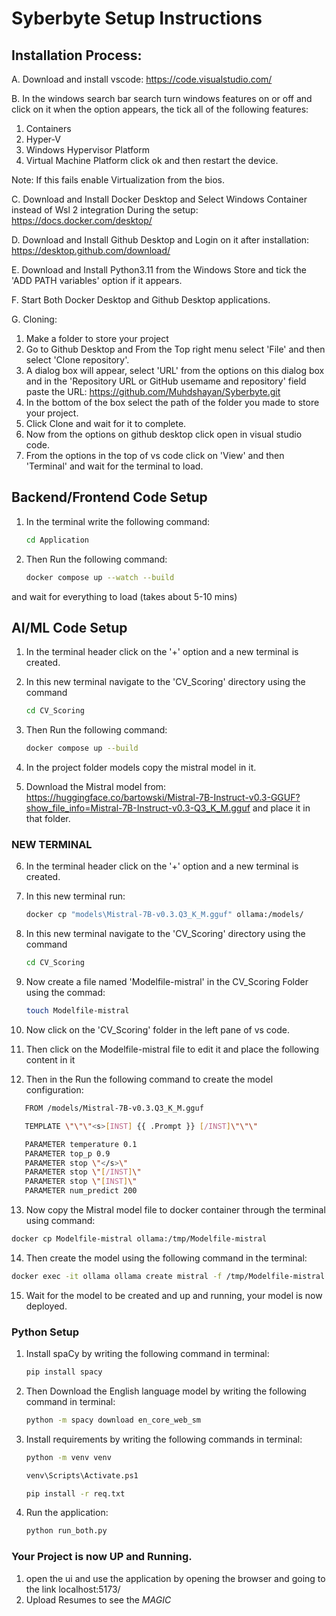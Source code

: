 # Syberbyte Setup Instructions


## Installation Process:

A. Download and install vscode:
https://code.visualstudio.com/

B. In the windows search bar search turn windows features on or off and click on it when the option appears, the tick all of the following features:
1. Containers
2. Hyper-V
3. Windows Hypervisor Platform
4. Virtual Machine Platform
click ok and then restart the device.

Note: If this fails enable Virtualization from the bios. 


C. Download and Install Docker Desktop and Select Windows Container instead of Wsl 2 integration During the setup:
https://docs.docker.com/desktop/

D. Download and Install Github Desktop and Login on it after installation:
https://desktop.github.com/download/

E. Download and Install Python3.11 from the Windows Store and tick the 'ADD PATH variables' option if it appears.

F. Start Both Docker Desktop and Github Desktop applications.

G. Cloning:
1. Make a folder to store your project
2. Go to Github Desktop and From the Top right menu select 'File' and then select 'Clone repository'.
3. A dialog box will appear, select 'URL' from the options on this dialog box and in the 'Repository URL or GitHub usemame and repository' field paste the URL: https://github.com/Muhdshayan/Syberbyte.git
4. In the bottom of the box select the path of the folder you made to store your project.
5. Click Clone and wait for it to complete.
6. Now from the options on github desktop click open in visual studio code.
7. From the options in the top of vs code click on 'View' and then 'Terminal' and wait for the terminal to load.

## Backend/Frontend Code Setup

1. In the terminal write the following command:
   ```bash
   cd Application
   ```
2. Then Run the following command:
   ```bash
   docker compose up --watch --build
   ```
and wait for everything to load (takes about 5-10 mins)
## AI/ML Code Setup

1. In the terminal header click on the '+' option and a new terminal is created.

2. In this new terminal navigate to the 'CV_Scoring' directory using the command
   ```bash
   cd CV_Scoring
   ```
3. Then Run the following command:
   ```bash
   docker compose up --build
   ```
4. In the project folder models copy the mistral model in it.   
5. Download the Mistral model from: https://huggingface.co/bartowski/Mistral-7B-Instruct-v0.3-GGUF?show_file_info=Mistral-7B-Instruct-v0.3-Q3_K_M.gguf and place it in that folder.


### NEW TERMINAL
6. In the terminal header click on the '+' option and a new terminal is created.
7. In this new terminal run:
   ```bash
   docker cp "models\Mistral-7B-v0.3.Q3_K_M.gguf" ollama:/models/
   ```
8. In this new terminal navigate to the 'CV_Scoring' directory using the command
   ```bash
   cd CV_Scoring
   ```
9. Now create a file named 'Modelfile-mistral' in the CV_Scoring Folder using the commad:
    ```bash
   touch Modelfile-mistral
   ```
10. Now click on the 'CV_Scoring' folder in the left pane of vs code.
11. Then click on the Modelfile-mistral file to edit it and place the following content in it
    
12. Then in the  Run the following command to create the model configuration: 
   ```bash
      FROM /models/Mistral-7B-v0.3.Q3_K_M.gguf

      TEMPLATE \"\"\"<s>[INST] {{ .Prompt }} [/INST]\"\"\"

      PARAMETER temperature 0.1
      PARAMETER top_p 0.9
      PARAMETER stop \"</s>\"
      PARAMETER stop \"[/INST]\"
      PARAMETER stop \"[INST]\"
      PARAMETER num_predict 200
   ```
13. Now copy the Mistral model file to docker container through the terminal using command:
   ```bash
   docker cp Modelfile-mistral ollama:/tmp/Modelfile-mistral
   ```
14. Then create the model using the following command in the terminal:
   ```bash
   docker exec -it ollama ollama create mistral -f /tmp/Modelfile-mistral
   ```
15. Wait for the model to be created and up and running, your model is now deployed.

### Python Setup

1. Install spaCy by writing the following command in terminal:
   ```bash
   pip install spacy
   ```
2. Then Download the English language model by writing the following command in terminal:
   ```bash
   python -m spacy download en_core_web_sm
   ```
3. Install requirements by writing the following commands in terminal:
   ```bash
   python -m venv venv
   ```
   ```bash
   venv\Scripts\Activate.ps1
   ```
   ```bash
   pip install -r req.txt
   ```
   
5. Run the application:
   ```bash
   python run_both.py
   ```

### Your Project is now UP and Running.

1. open the ui and use the application by opening the browser and going to the link localhost:5173/
2. Upload Resumes to see the *MAGIC*

